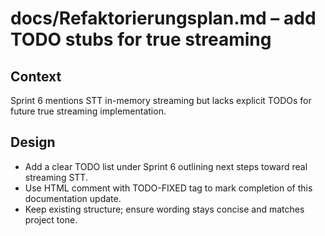 # docs/Refaktorierungsplan.md – add TODO stubs for true streaming

## Context
Sprint 6 mentions STT in-memory streaming but lacks explicit TODOs for future true streaming implementation.

## Design
- Add a clear TODO list under Sprint 6 outlining next steps toward real streaming STT.
- Use HTML comment with TODO-FIXED tag to mark completion of this documentation update.
- Keep existing structure; ensure wording stays concise and matches project tone.

